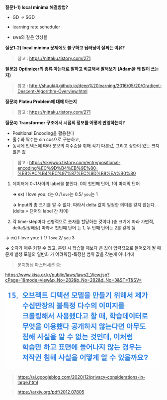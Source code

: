 **질문1-1) local minima 해결방법?**

- GD -> SGD

- learning rate scheduler

- swa와 같은 앙상블



**질문1-2) local minima 문제에도 불구하고 딥러닝이 잘되는 이유?**

> 참고 : https://nittaku.tistory.com/271



**질문2) Optimizer의 종류 아는대로 말하고 비교해서 말해보기 (Adam을 왜 많이 쓰는지)**

>  참고 : http://shuuki4.github.io/deep%20learning/2016/05/20/Gradient-Descent-Algorithm-Overview.html



**질문3) Plateu Problem에 대해 아는지**

> 참고 : https://nittaku.tistory.com/271



**질문4) Transformer 구조에서 시점의 정보를 어떻게 반영하는지?**

- Positional Encoding을 활용한다
- 홀수와 짝수는 sin cos으로 구분하고,
- 동시에 인덱스에 따라 분모의 지수승을 취해 각기 다른값, 그리고 상한이 있는 크지 않은 값

> 참고 : https://skyjwoo.tistory.com/entry/positional-encoding%EC%9D%B4%EB%9E%80-%EB%AC%B4%EC%97%87%EC%9D%B8%EA%B0%80



1) 데이터에 0~1사이의 label을 붙인다. 0이 첫번째 단어, 1이 마지막 단어

   **→** ex) I love you: `I`는 0 /`love`는 0.5/ `you`는 1

   **→** Input의 총 크기를 알 수 없다. 따라서 delta 값이 일정한 의미를 갖지 않는다.(delta = 단어의 label 간 차이)

 

  2) 각 time-step마다 선형적으로 숫자를 할당하는 것이다.(총 크기에 따라 가변적, delta일정해짐) 따라서 첫번째 단어 는 1, 두 번째 단어는 2를 갖게 됨

   **→** ex) I love you: `I` 1/ `love` 2/ `you` 3

   **→** 숫자가 매우 커질 수 있고, 훈련 시 학습할 때보다 큰 값이 입력값으로 들어오게 될 때 문제 발생 모델의 일반화 가 어려워짐-특정한 범위 값을 갖는게 아니기에



> 문지형님 마스터세션 중:

https://www.kisa.or.kr/public/laws/laws2_View.jsp?cPage=1&mode=view&p_No=282&b_No=282&d_No=3&ST=T&SV=



![image-20210304143659396](0304피어세션정리_인터뷰연습.assets/image-20210304143659396.png)

> https://ai.googleblog.com/2020/12/privacy-considerations-in-large.html

> https://arxiv.org/pdf/2012.07805

